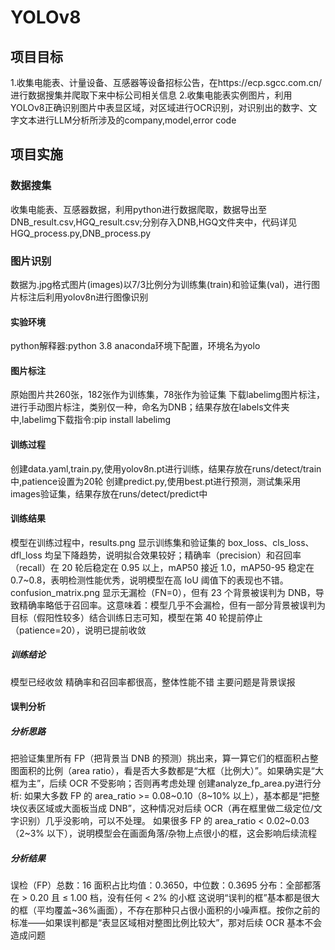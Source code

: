 # YOLOv8
## 项目目标
1.收集电能表、计量设备、互感器等设备招标公告，在https://ecp.sgcc.com.cn/ 进行数据搜集并爬取下来中标公司相关信息
2.收集电能表实例图片，利用YOLOv8正确识别图片中表显区域，对区域进行OCR识别，对识别出的数字、文字文本进行LLM分析所涉及的company,model,error code
## 项目实施
### 数据搜集
收集电能表、互感器数据，利用python进行数据爬取，数据导出至DNB_result.csv,HGQ_result.csv;分别存入DNB,HGQ文件夹中，代码详见HGQ_process.py,DNB_process.py
### 图片识别
数据为.jpg格式图片(images)以7/3比例分为训练集(train)和验证集(val)，进行图片标注后利用yolov8n进行图像识别
#### 实验环境
python解释器:python 3.8
anaconda环境下配置，环境名为yolo
#### 图片标注
原始图片共260张，182张作为训练集，78张作为验证集
下载labelimg图片标注，进行手动图片标注，类别仅一种，命名为DNB；结果存放在labels文件夹中,labelimg下载指令:pip install labelimg
#### 训练过程
创建data.yaml,train.py,使用yolov8n.pt进行训练，结果存放在runs/detect/train中,patience设置为20轮
创建predict.py,使用best.pt进行预测，测试集采用images验证集，结果存放在runs/detect/predict中
#### 训练结果
模型在训练过程中，results.png 显示训练集和验证集的 box_loss、cls_loss、dfl_loss 均呈下降趋势，说明拟合效果较好；精确率（precision）和召回率（recall）在 20 轮后稳定在 0.95 以上，mAP50 接近 1.0，mAP50-95 稳定在 0.7~0.8，表明检测性能优秀，说明模型在高 IoU 阈值下的表现也不错。confusion_matrix.png 显示无漏检（FN=0），但有 23 个背景被误判为 DNB，导致精确率略低于召回率。这意味着：模型几乎不会漏检，但有一部分背景被误判为目标（假阳性较多）结合训练日志可知，模型在第 40 轮提前停止（patience=20），说明已提前收敛
##### 训练结论
模型已经收敛
精确率和召回率都很高，整体性能不错
主要问题是背景误报
#### 误判分析
##### 分析思路
把验证集里所有 FP（把背景当 DNB 的预测）挑出来，算一算它们的框面积占整图面积的比例（area ratio），看是否大多数都是“大框（比例大）”。如果确实是“大框为主”，后续 OCR 不受影响；否则再考虑处理
创建analyze_fp_area.py进行分析:
如果大多数 FP 的 area_ratio >= 0.08~0.10（8~10% 以上），基本都是“把整块仪表区域或大面板当成 DNB”，这种情况对后续 OCR（再在框里做二级定位/文字识别）几乎没影响，可以不处理。
如果很多 FP 的 area_ratio < 0.02~0.03（2~3% 以下），说明模型会在画面角落/杂物上点很小的框，这会影响后续流程
##### 分析结果
误检（FP）总数：16
面积占比均值：0.3650，中位数：0.3695
分布：全部都落在 > 0.20 且 ≤ 1.00 档，没有任何 < 2% 的小框
这说明“误判的框”基本都是很大的框（平均覆盖~36%画面），不存在那种只占很小面积的小噪声框。按你之前的标准——如果误判都是“表显区域相对整图比例比较大”，那对后续 OCR 基本不会造成问题

